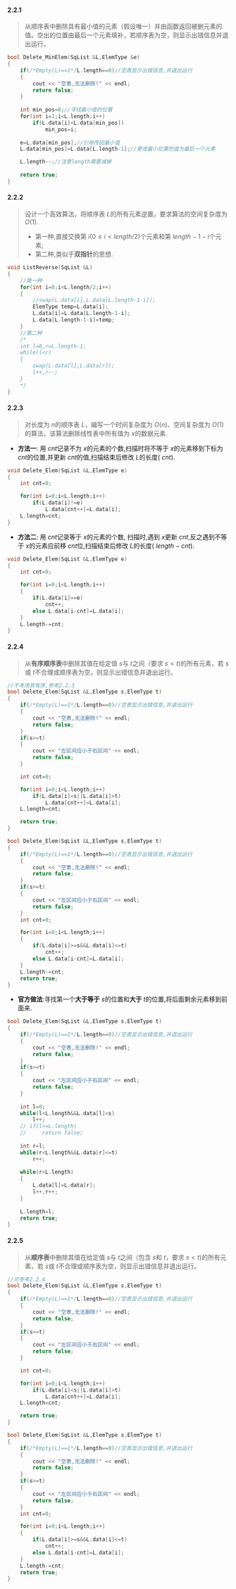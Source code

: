 #### 2.2.1 

> 从顺序表中删除具有最小值的元素（假设唯一）并由函数返回被删元素的值。空出的位置由最后一个元素填补，若顺序表为空，则显示出错信息并退出运行。

```cpp
bool Delete_MinElem(SqList &L,ElemType &e)
{
    if(/*Empty(L)==1*/L.length==0)//空表显示出错信息,并退出运行
    {
        cout << "空表,无法删除!" << endl;
        return false;
    }
    
    int min_pos=0;//寻找最小值的位置
    for(int i=1;i<L.length;i++)
        if(L.data[i]<L.data[min_pos])
            min_pos=i;
    
    e=L.data[min_pos];//引用传回最小值
    L.data[min_pos]=L.data[L.length-1];//更改最小位置的值为最后一个元素

    L.length--;//注意length需要减掉
    
    return true;
}

```

#### 2.2.2

> 设计一个高效算法，将顺序表 $L$的所有元素逆置，要求算法的空间复杂度为 $O(1)$.
>
> * 第一种,直接交换第 $i (0\leq i < length/2)$个元素和第 $length-1-i$个元素;
> * 第二种,类似于**双指针**的思想.

```cpp
void ListReverse(SqList &L)
{
    //第一种
    for(int i=0;i<L.length/2;i++)
    {
        //swap(L.data[i],L.data[L.length-1-i]);
        ElemType temp=L.data[i];
        L.data[i]=L.data[L.length-1-i];
        L.data[L.length-1-i]=temp;
    }
    //第二种
    /*
    int l=0,r=L.length-1;
    while(l<r)
    {
        swap(L.data[l],L.data[r]);
        l++,r--;
    }
    */
}
```

#### 2.2.3

>  对长度为 $n$的顺序表 $L$，编写一个时间复杂度为 $O(n)$、空间复杂度为 $O(1)$的算法，该算法删除线性表中所有值为 $x$的数据元素.

* **方法一**: 用 $cnt$记录不为 $x$的元素的个数,扫描时将不等于 $x$的元素移到下标为 $cnt$的位置,并更新 $cnt$的值,扫描结束后修改 $L$的长度( $cnt$).

```cpp
void Delete_Elem(SqList &L,ElemType e)
{
    int cnt=0;

    for(int i=0;i<L.length;i++)
        if(L.data[i]!=e)
            L.data[cnt++]=L.data[i];
    L.length=cnt;
}
```

* **方法二**: 用 $cnt$记录等于 $x$的元素的个数, 扫描时,遇到 $x$更新 $cnt$,反之遇到不等于 $x$的元素应前移 $cnt$位,扫描结束后修改 $L$的长度( $length-cnt$).

```cpp
void Delete_Elem(SqList &L,ElemType e)
{
    int cnt=0;

    for(int i=0;i<L.length;i++)
    {
        if(L.data[i]==e)
            cnt++;
        else L.data[i-cnt]=L.data[i];
    }
    L.length-=cnt;
}
```

#### 2.2.4

>  从**有序顺序表**中删除其值在给定值 $s$与 $t$之间（要求 $s < t$)的所有元素，若 $s$或 $t$不合理或顺序表为空，则显示出错信息并退出运行。

```cpp
//不考虑其有序,参考2.2.3
bool Delete_Elem(SqList &L,ElemType s,ElemType t)
{
    if(/*Empty(L)==1*/L.length==0)//空表显示出错信息,并退出运行
    {
        cout << "空表,无法删除!" << endl;
        return false;
    }
    if(s>=t)
    {
        cout << "左区间应小于右区间" << endl;
        return false;
    }

    int cnt=0;

    for(int i=0;i<L.length;i++)
        if(L.data[i]<s||L.data[i]>t)
            L.data[cnt++]=L.data[i];
    L.length=cnt;

    return true;
}

bool Delete_Elem(SqList &L,ElemType s,ElemType t)
{
    if(/*Empty(L)==1*/L.length==0)//空表显示出错信息,并退出运行
    {
        cout << "空表,无法删除!" << endl;
        return false;
    }
    if(s>=t)
    {
        cout << "左区间应小于右区间" << endl;
        return false;
    }
    int cnt=0;

    for(int i=0;i<L.length;i++)
    {
        if(L.data[i]>=s&&L.data[i]<=t)
            cnt++;
        else L.data[i-cnt]=L.data[i];
    }
    L.length-=cnt;
    return true;
}
```

* **官方做法**:寻找第一个**大于等于** $s$的位置和**大于** $t$的位置,将后面剩余元素移到前面来.

```cpp
bool Delete_Elem(SqList &L,ElemType s,ElemType t)
{
    if(/*Empty(L)==1*/L.length==0)//空表显示出错信息,并退出运行
    {
        cout << "空表,无法删除!" << endl;
        return false;
    }
    if(s>=t)
    {
        cout << "左区间应小于右区间" << endl;
        return false;
    }
    
    int l=0;
    while(l<L.length&&L.data[l]<s)
        l++;
    // if(l>=L.length)
    //     return false;
    
    int r=l;
    while(r<L.length&&L.data[r]<=t)
        r++;
    
    while(r<L.length)
    {
        L.data[l]=L.data[r];
        l++,r++;
    }
    
    L.length=l;
    return true;
}
```

#### 2.2.5

> 从**顺序表**中删除其值在给定值 $s$与 $t$之间（包含 $s$和 $t$，要求 $s < t$)的所有元素，若 $s$或 $t$不合理或顺序表为空，则显示出错信息并退出运行。

```cpp
//可参考2.2.4
bool Delete_Elem(SqList &L,ElemType s,ElemType t)
{
    if(/*Empty(L)==1*/L.length==0)//空表显示出错信息,并退出运行
    {
        cout << "空表,无法删除!" << endl;
        return false;
    }
    if(s>=t)
    {
        cout << "左区间应小于右区间" << endl;
        return false;
    }

    int cnt=0;

    for(int i=0;i<L.length;i++)
        if(L.data[i]<s||L.data[i]>t)
            L.data[cnt++]=L.data[i];
    L.length=cnt;

    return true;
}

bool Delete_Elem(SqList &L,ElemType s,ElemType t)
{
    if(/*Empty(L)==1*/L.length==0)//空表显示出错信息,并退出运行
    {
        cout << "空表,无法删除!" << endl;
        return false;
    }
    if(s>=t)
    {
        cout << "左区间应小于右区间" << endl;
        return false;
    }
    int cnt=0;

    for(int i=0;i<L.length;i++)
    {
        if(L.data[i]>=s&&L.data[i]<=t)
            cnt++;
        else L.data[i-cnt]=L.data[i];
    }
    L.length-=cnt;
    return true;
}
```



